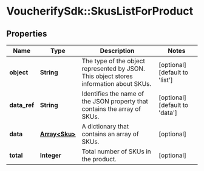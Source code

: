 # VoucherifySdk::SkusListForProduct

## Properties

| Name | Type | Description | Notes |
| ---- | ---- | ----------- | ----- |
| **object** | **String** | The type of the object represented by JSON. This object stores information about SKUs. | [optional][default to &#39;list&#39;] |
| **data_ref** | **String** | Identifies the name of the JSON property that contains the array of SKUs. | [optional][default to &#39;data&#39;] |
| **data** | [**Array&lt;Sku&gt;**](Sku.md) | A dictionary that contains an array of SKUs. | [optional] |
| **total** | **Integer** | Total number of SKUs in the product. | [optional] |

